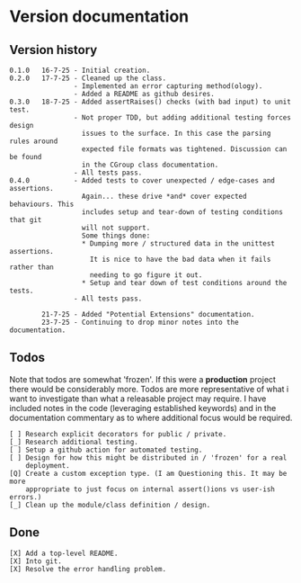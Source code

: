 # Version documentation

## Version history

```text
0.1.0   16-7-25 - Initial creation.
0.2.0   17-7-25 - Cleaned up the class.
                - Implemented an error capturing method(ology).
                - Added a README as github desires.
0.3.0   18-7-25 - Added assertRaises() checks (with bad input) to unit test.
                - Not proper TDD, but adding additional testing forces design
                  issues to the surface. In this case the parsing rules around
                  expected file formats was tightened. Discussion can be found
                  in the CGroup class documentation.
                - All tests pass.
0.4.0           - Added tests to cover unexpected / edge-cases and assertions.
                  Again... these drive *and* cover expected behaviours. This
                  includes setup and tear-down of testing conditions that git
                  will not support.
                  Some things done:
                  * Dumping more / structured data in the unittest assertions.
                    It is nice to have the bad data when it fails rather than
                    needing to go figure it out.
                  * Setup and tear down of test conditions around the tests.
                - All tests pass.

        21-7-25 - Added "Potential Extensions" documentation.
        23-7-25 - Continuing to drop minor notes into the documentation.

```

## Todos

Note that todos are somewhat 'frozen'. If this were a __production__ project there would be considerably more. Todos are more representative of what i want to investigate than what a releasable project may require. I have included notes in the code (leveraging established keywords) and in the documentation commentary as to where additional focus would be required.

```text
[ ] Research explicit decorators for public / private.
[_] Research additional testing.
[ ] Setup a github action for automated testing.
[ ] Design for how this might be distributed in / 'frozen' for a real
    deployment.
[Q] Create a custom exception type. (I am Questioning this. It may be more
    appropriate to just focus on internal assert()ions vs user-ish errors.)
[_] Clean up the module/class definition / design.
```

## Done

```text
[X] Add a top-level README.
[X] Into git.
[X] Resolve the error handling problem.
```

